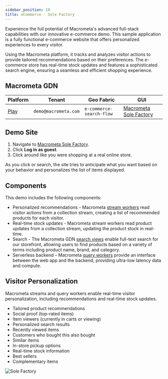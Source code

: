 ```yaml
---
sidebar_position: 10
title: eCommerce - Sole Factory
---
```


Experience the full potential of Macrometa's advanced full-stack capabilities with our innovative e-commerce demo. This sample application is a fully functional e-commerce website that offers personalized experiences to every visitor.

Using the Macrometa platform, it tracks and analyzes visitor actions to provide tailored recommendations based on their preferences. The e-commerce store has real-time stock updates and features a sophisticated search engine, ensuring a seamless and efficient shopping experience.

## Macrometa GDN

| **Platform**                       | **Tenant**                      | **Geo Fabric** | **GUI** |
| ---------------------------------- | ------------------------------ | -------------- |----------|
| [Play](https://play.macrometa.io/) | `demo@macrometa.com` | `e-commerce-search-flow` | [Macrometa Sole Factory](https://macrometacorp.github.io/e-commerce/)|

## Demo Site

1. Navigate to [Macrometa Sole Factory](https://macrometacorp.github.io/e-commerce/).
2. Click **Log in as guest**.
3. Click around like you were shopping at a real online store.

As you click or search, the site tries to anticipate what you want based on your behavior and personalizes the list of items displayed.

## Components

This demo includes the following components:

- Personalized recommendations - Macrometa [stream workers](../cep/) read visitor actions from a collection stream, creating a list of recommended products for each visitor.
- Real-time stock updates - Macrometa stream workers read product updates from a collection stream, updating the product stock in real-time.
- Search - The Macrometa GDN [search views](../search-views/) enable full-text search for our storefront, allowing users to find products based on a variety of terms including product name, brand, and category.
- Serverless backend – Macrometa [query workers](../queryworkers/) provide an interface between the web app and the backend, providing ultra-low latency data and compute.

## Visitor Personalization

Macrometa streams and query workers enable real-time visitor personalization, including recommendations and real-time stock updates.

- Tailored product recommendations
- Social proof (top-rated items)
- Item viewers (currently in carts or viewing)
- Personalized search results
- Recently viewed items
- Customers who bought this also bought
- Similar items
- In-store pickup options
- Real-time stock information
- Best sellers
- Complementary items

![Sole Factory](/img/demos/sole-factory.png)